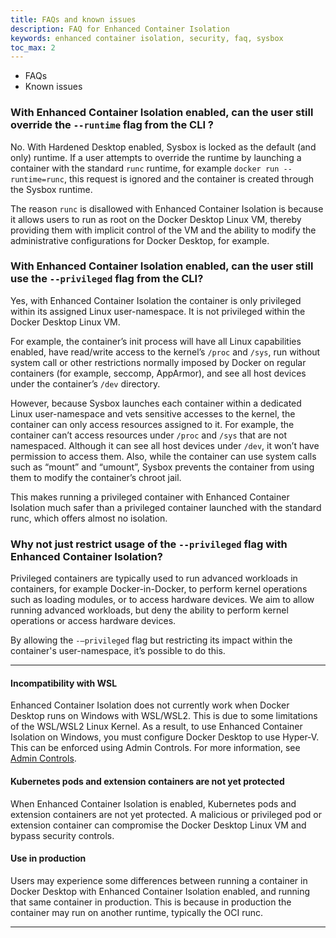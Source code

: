 ```yaml
---
title: FAQs and known issues
description: FAQ for Enhanced Container Isolation 
keywords: enhanced container isolation, security, faq, sysbox
toc_max: 2
---
```


<ul class="nav nav-tabs">
  <li class="active"><a data-toggle="tab" data-target="#tab3">FAQs</a></li>
  <li><a data-toggle="tab" data-target="#tab4">Known issues</a></li>
</ul>
<div class="tab-content">
<div id="tab3" class="tab-pane fade in active" markdown="1">

### With Enhanced Container Isolation enabled, can the user still override the `--runtime` flag from the CLI ?

No. With Hardened Desktop enabled, Sysbox is locked as the default (and only) runtime. If a user attempts to override the runtime by launching a container with the standard `runc` runtime, for example `docker run --runtime=runc`, this request is ignored and the container is created through the Sysbox runtime. 

The reason `runc` is disallowed with Enhanced Container Isolation is because it allows users to run as root on the Docker Desktop Linux VM, thereby providing them with implicit control of the VM and the ability to modify the administrative configurations for Docker Desktop, for example.

### With Enhanced Container Isolation enabled, can the user still use the `--privileged` flag from the CLI?

Yes, with Enhanced Container Isolation the container is only privileged within its assigned Linux user-namespace. It is not privileged within the Docker Desktop Linux VM.

For example, the container’s init process will have all Linux capabilities enabled, have read/write access to the kernel’s `/proc` and `/sys`, run without system call or other restrictions normally imposed by Docker on regular containers (for example, seccomp, AppArmor), and see all host devices under the container’s `/dev` directory.

However, because Sysbox launches each container within a dedicated Linux user-namespace and vets sensitive accesses to the kernel, the container can only access resources assigned to it. For example, the container can’t access resources under `/proc` and `/sys` that are not namespaced. Although it can see all host devices under `/dev`, it won’t have permission to access them. Also, while the container can use system calls such as “mount” and “umount”, Sysbox prevents the container from using them to modify the container’s chroot jail.

This makes running a privileged container with Enhanced Container Isolation much safer than a privileged container launched with the standard runc, which offers almost no isolation.

### Why not just restrict usage of the `--privileged` flag with Enhanced Container Isolation?

Privileged containers are typically used to run advanced workloads in containers, for example Docker-in-Docker, to perform kernel operations such as loading modules, or to access hardware devices. We aim to allow running advanced workloads, but deny the ability to perform kernel operations or access hardware devices.

By allowing the `-–privileged` flag but restricting its impact within the container's user-namespace, it’s possible to do this.

<hr>
</div>
<div id="tab4" class="tab-pane fade" markdown="1">

#### Incompatibility with WSL
Enhanced Container Isolation does not currently work when Docker Desktop runs on Windows with WSL/WSL2. This is due to some limitations of the WSL/WSL2 Linux Kernel. As a result, to use Enhanced Container Isolation on Windows, you must configure Docker Desktop to use Hyper-V. This can be enforced using Admin Controls. For more information, see [Admin Controls](../admin-controls/index.md).

#### Kubernetes pods and extension containers are not yet protected
When Enhanced Container Isolation is enabled, Kubernetes pods and extension containers are not yet protected. A malicious or privileged pod or extension container can compromise the Docker Desktop Linux VM and bypass security controls. 

#### Use in production
Users may experience some differences between running a container in Docker Desktop with Enhanced Container Isolation enabled, and running that same container in production. This is because in production the container may run on another runtime, typically the OCI runc.

<hr>
</div>
</div>
